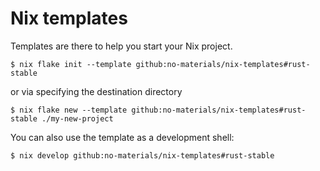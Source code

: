 # Nix templates

Templates are there to help you start your Nix project.

```console
$ nix flake init --template github:no-materials/nix-templates#rust-stable
```

or via specifying the destination directory

```console
$ nix flake new --template github:no-materials/nix-templates#rust-stable ./my-new-project
```

You can also use the template as a development shell:

```console
$ nix develop github:no-materials/nix-templates#rust-stable
```
